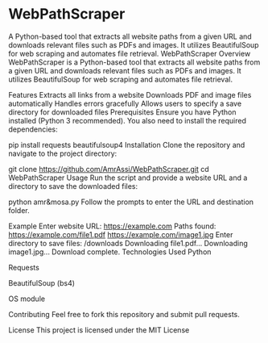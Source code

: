 # WebPathScraper
A Python-based tool that extracts all website paths from a given URL and downloads relevant files such as PDFs and images. It utilizes BeautifulSoup for web scraping and automates file retrieval.
WebPathScraper
Overview
WebPathScraper is a Python-based tool that extracts all website paths from a given URL and downloads relevant files such as PDFs and images. It utilizes BeautifulSoup for web scraping and automates file retrieval.

Features
Extracts all links from a website
Downloads PDF and image files automatically
Handles errors gracefully
Allows users to specify a save directory for downloaded files
Prerequisites
Ensure you have Python installed (Python 3 recommended). You also need to install the required dependencies:

pip install requests beautifulsoup4
Installation
Clone the repository and navigate to the project directory:

git clone https://github.com/AmrAssi/WebPathScraper.git
cd WebPathScraper
Usage
Run the script and provide a website URL and a directory to save the downloaded files:

python amr&mosa.py
Follow the prompts to enter the URL and destination folder.

Example
Enter website URL: https://example.com
Paths found:
https://example.com/file1.pdf
https://example.com/image1.jpg
Enter directory to save files: /downloads
Downloading file1.pdf...
Downloading image1.jpg...
Download complete.
Technologies Used
Python

Requests

BeautifulSoup (bs4)

OS module

Contributing
Feel free to fork this repository and submit pull requests.

License
This project is licensed under the MIT License
